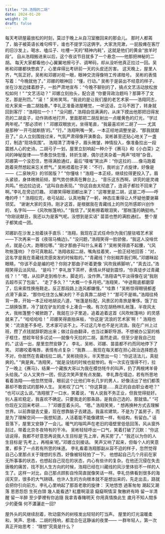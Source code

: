```yaml
---
title: "20.浩翔的二胡"
date: 2024-01-20
weight: 20
draft: false
---
```


每天考研屋最放松的时刻，莫过于晚上从自习室撤回来的那会儿。
那时人都蔫了，脑子被英语长难句榨干，谁也不提学习这俩字。大家洗完漱，一屁股瘫在客厅的旧沙发上，喝水、嗑瓜子、吐槽一天的“精神内耗”，这就是他们的黄金“放羊时段”。
自从浩翔搬进来以后，这个夜谈节目就多了一个悬念——他那把神秘的二胡。
每天大家都看他小心翼翼地擦弓子、调琴码，却从没听他真正拉过一回。吴彬和邓娜都快憋疯了，心里痒得比考研前一天的头皮还厉害。
这天晚上，屋里人齐，气氛正好。吴彬和邓娜对视一眼，眼神交流得像特工传递暗号。
吴彬的表情写着：“今晚就他了。”
邓娜的眼神回：“懂，行动。”
吴彬于是装出不经意的样子，坐在沙发边揉着脖子，一脸严肃地宣布：“今晚不聊别的了，搞点文艺活动放松放松如何！”
“文艺活动？” 邓娜立刻抬头，配合道 “你要背政治题吗？那算不了文艺，那是刑罚。”
“滚！” 吴彬笑骂，“我说的是让我们屋的老艺术家——浩翔同志，给大家来一曲二胡独奏。”
李礼正准备进屋睡觉，一听这话，立马不困了，转身就回到客厅：“浩翔拉一个！”
“没问题，” 浩翔自信满满的，从床下摸出他那把旧得发亮的二胡盒子，动作熟练地打开，里面那把二胡反射出一点暖黄色的灯光，“学过两年呢。”
“那必须听！” 邓娜双眼放光，坐得笔直，“我最喜欢听二胡了—— 尤其是那种‘一开弓就断肠’的。”
“行，” 浩翔咧嘴一笑，一本正经地调整坐姿，“那我就献丑了。”
众人立刻围拢过来，气氛严肃得像开演奏会。吴彬甚至还贴心地关了一盏灯，制造“现场氛围”。
浩翔清了清嗓子，眉头微皱，神情投入，像准备拉出一段震撼人心的史诗。二胡弓子一划，屋里立刻响起一种介于《赛马》和《小白菜》之间的神秘旋律——节奏忽快忽慢，转折生硬，偶尔还夹杂着一两声“吱呀”杂音。
邓娜第一个没忍住，憋得满脸通红，最后“噗嗤”笑出声：“你这拉的……像马跑着跑着突然想起来忘关燃气。”
吴彬捂着肚子笑：“不行，我听出了点旋律，好像是——《二泉映月》的邻居版？”
“你懂啥！”浩翔一本正经，继续拉得更投入了。眉头紧锁，身体微微前倾，那气势仿佛真在舞台上。
“音乐这东西啊，讲究的是灵魂共鸣。” 他边拉边说，“这叫自由表现。”
“你这自由太彻底了，连调子都拉不回来了啊。”李礼在旁边打趣。
邓娜笑得眼泪都出来了：“这哪里是二胡，这是二呼——呼噜的呼！”
浩翔拉完，收弓站起，认真地鞠了一躬，神态庄重得让人怀疑他要谢幕领奖。
 “谢谢大家的支持。刚才这首，是根据我在青藏线上的所见所感即兴创作的，名字叫——《风吹帐篷响》。”
“我信了。”吴彬擦着眼泪笑，“那帐篷的确挺响。”
“你刚说献丑，我还以为是客气呢。没想到是实话”  苗苗也憋的满脸通红。
整个屋子都笑成一团。


邓娜趴在沙发上拍着扶手直乐：“浩翔，我现在正式任命你为我们屋驻唱艺术家——下次再来一首《夜宿马桶边》。”
“没问题，”浩翔笑得一脸骄傲，“我这人没啥优点，就是心大，跑哪拉哪。”
“刚才那曲子叫什么来着？”吴彬笑得直不起腰，“《风吹帐篷响》？你可真敢起。”
浩翔收起二胡，嘴角挂着笑，一脸正经地回答：“对，这名字是我在青藏线灵感突发的时候取的。”
“青藏线？你别糊弄我们啊。”邓娜眯起眼睛，“你该不会是编的吧？你刚才那曲子听着更像 ‘风吹我裤脚响’。”
“真去过。”浩翔笑得云淡风轻。
“是吗？” 李礼放下茶杯，表情从怀疑到震惊，“你真徒步过青藏线？！”
“嗯，从拉萨走到格尔木，脚走的，没作弊。”浩翔语气平淡得像在说“我刚去超市买了包盐”。
“走了多久？”
“大概一个多月吧。”浩翔笑，“中途鞋底都磨穿了，后来索性换拖鞋走。反正那段路上连风都嫌慢。”
“哇靠！”吴彬惊得眼镜都差点滑下鼻梁，“那你吃住怎么解决的？不会真靠二胡吧？”
“那可不是嘛。”浩翔往椅背一靠，开始一本正经地胡说八道，“帐篷是标配，风景区的青旅是奢侈。饿了拉二胡换饭票，冷了就在驴友的皮卡上凑合一晚。有次在胡杨林扎帐篷，半夜风太大，我帐篷整个被掀跑了，我就在沙子里追，追着追着这首《风吹帐篷响》的灵感就来了。”
“哈哈哈哈！” 邓娜笑得直拍床板，“你这是‘流浪的艺术家’啊！”
浩翔也笑：“流浪差不多吧，艺术家可谈不上。不过这几年也不是光流浪。我在广州上过班，攒了点钱就辞职跑出来；做过自由翻译，也当过兼职导游。不想被办公室的格子框住，想趁年轻多试试——就像今天拉的二胡，虽然走调，但至少是我自己拉的。”
这话一出，屋里忽然安静了。
李礼、吴彬、邓娜、苗苗都不约而同地停下了笑。
邓娜咬着嘴唇，表情有点复杂：“我靠……我现在每天都在担心政治选择题选不对，你居然在青藏线拉二胡。”
吴彬挠挠头，半天憋出一句：“你这活法儿，真挺爽的。”
“爽是爽。”浩翔笑，“就是没钱的时候也挺惨的。有一次实在饿得不行，拉了一晚上《赛马》，结果一个藏族大哥以为我在模仿牦牛的叫声，扔了两根烤羊骨头给我。”
众人又笑作一团，但这次笑声里有点发酸。
李礼靠在墙边，若有所思地看着浩翔——他忽然觉得，眼前这个比他们年长几岁的男人，好像活出了他们都羡慕却不敢尝试的那种人生。
吴彬叹了口气：“你这算是……真正的自由职业者吧？”
“也可以这么说。”浩翔抿了一口水，笑着说，“有人说我不务正业，但我觉得挺好。别人喜欢稳定，我喜欢不确定。只要我走的那条路，是我自己选的，那就值。”
“可你现在又回来考研……？”邓娜歪着头问。
“嗯。” 浩翔笑笑，“ 想再换种方式去理解世界。以前靠腿去丈量，现在想靠脑子去建造。我喜欢建筑，不是为了盖房子，而是为了理解空间——我想知道，人活着能不能像建筑一样，有结构，有留白。”
话音落下，屋里又安静了一会儿。暖气的嗡鸣声在老旧的墙壁里低低回荡，风从窗外刮过，带着北京冬夜特有的干冷。
吴彬轻轻呼出一口气，笑着打破了沉默：“你这话说得，我都不好意思再说我人生目标是‘先上岸，再买房’了。”
“我还以为你的人生目标是‘先考上，再相亲’呢。”邓娜立刻接话。
笑声又响了起来，但每个人的笑意里，都多了一点若有所思的味道。
李礼看着浩翔那副从容不迫的样子，忽然觉得自己心里那点关于理想的东西，好像被轻轻拍了一下。
他想起自己几个月前在家无所事事的状态，也想起自己现在的状态，内心有些许的复杂。在他还沉侵在失去唐晚的痛苦，找不到人生方向的时候，浩翔已经在川藏线的风沙里体验不一样的人生了。这样一对比，自己那点顾影自怜简直就像笑话一样。李礼仿佛看到很多的海阔天空，很多的大气磅礴。也许人生的方向根本就不是想出来的，先走出去，路就会把你引向前方。李礼心里响起了那首老歌的旋律：
天地悠悠 過客匆匆
潮起又潮落
恩恩怨怨 生死白頭
幾人能看透?
紅塵啊滾滾 癡癡啊情深
聚散終有時
留一半清醒 留一半醉
至少夢裡有你追隨
我拿青春賭明天
你用真情換此生
歲月不知人間多少的憂傷
何不瀟灑走一回?

屋外头的风继续刮着，吹动窗外的树枝发出轻轻的叮当声。
屋里的灯光温暖柔和，笑声、思绪、二胡的残响，都混合在这静谧的夜里——
 一群年轻人，第一次真正开始思考：
 “理想”究竟是什么？